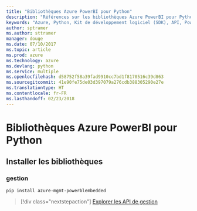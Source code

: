 ```yaml
---
title: "Bibliothèques Azure PowerBI pour Python"
description: "Références sur les bibliothèques Azure PowerBI pour Python"
keywords: "Azure, Python, Kit de développement logiciel (SDK), API, PowerBI"
author: sptramer
ms.author: sttramer
manager: douge
ms.date: 07/10/2017
ms.topic: article
ms.prod: azure
ms.technology: azure
ms.devlang: python
ms.service: multiple
ms.openlocfilehash: d58752f58a39fad9910cc7bd1f8170516c39d863
ms.sourcegitcommit: 41e90fe75de03d397079a276cdb388305290e27e
ms.translationtype: HT
ms.contentlocale: fr-FR
ms.lasthandoff: 02/23/2018
---
```

# <a name="azure-powerbi-libraries-for-python"></a>Bibliothèques Azure PowerBI pour Python

## <a name="install-the-libraries"></a>Installer les bibliothèques


### <a name="management"></a>gestion

```bash
pip install azure-mgmt-powerblembedded
```
> [!div class="nextstepaction"]
> [Explorer les API de gestion](/python/api/overview/azure/powerbi/management)